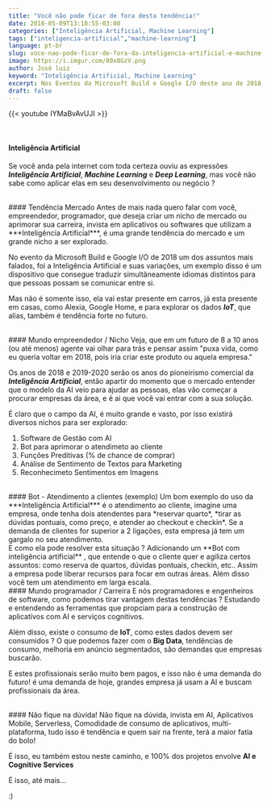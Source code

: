 ```yaml
---
title: "Você não pode ficar de fora desta tendência!"
date: 2018-05-09T13:18:55-03:00
categories: ["Inteligência Artificial, Machine Learning"]
tags: ["inteligencia-artificial","machine-learning"]
language: pt-br
slug: voce-nao-pode-ficar-de-fora-da-inteligencia-artificial-e-machine-learning
image: https://i.imgur.com/80x8GzV.png
author: José luiz
keyword: "Inteligência Artificial, Machine Learning"
excerpt: Nos Eventos da Microsoft Build e Google I/O deste ano de 2018,  um assunto muito abordado e apresentado foi a inteligência artificial, e você vai ficar de fora ?
draft: false
---
```



 {{< youtube IYMaBvAvUJI >}}

<br>

#### Inteligência Artificial
Se você anda pela internet com toda certeza ouviu as expressões ***Inteligência Artificial***, ***Machine Learning*** e ***Deep Learning***, mas você não sabe como aplicar elas em seu desenvolvimento ou negócio ?


<Br>
#### Tendência Mercado
Antes de mais nada quero falar com você, empreendedor, programador, que deseja criar um nicho de mercado ou aprimorar sua carreira, invista em aplicativos ou softwares que utilizam a ***Inteligência Artificial***, é uma 
grande tendência do mercado e um grande nicho a ser explorado.


No evento da Microsoft Build e Google I/O de 2018 um dos assuntos mais falados, foi a Inteligência Artificial e suas variações, um exemplo disso é um dispositivo que consegue traduzir simultâneamente idiomas distintos para que pessoas possam se comunicar entre si.

Mas não é somente isso, ela vai estar presente em carros, já esta presente em casas, como Alexia, Google Home, e para explorar os dados ***IoT***, que alias, também é tendência forte no futuro.



<Br>
#### Mundo empreendedor / Nicho
Veja, que em um futuro de 8 a 10 anos (ou até menos) agente vai olhar para trás e pensar assim "puxa vida, como eu queria voltar em 2018, pois iria criar este produto ou aquela empresa."

Os anos de 2018 e 2019-2020 serão os anos do pioneirismo comercial da ***Inteligência Artificial***, então 
apartir do momento que o mercado entender que o modelo da AI veio para ajudar as pessoas, elas vão começar a procurar empresas da área, e é ai que você vai entrar com a sua solução.

É claro que o campo da AI, é muito grande e vasto, por isso existirá diversos nichos para ser explorado:

1. Software de Gestão com AI
2. Bot para aprimorar o atendimeto ao cliente
3. Funções Preditivas (% de chance de comprar)
4. Análise de Sentimento de Textos para Marketing
5. Reconhecimeto Sentimentos em Imagens


<Br>
#### Bot - Atendimento a clientes (exemplo)
Um bom exemplo do uso da ***Inteligência Artificial*** é o atendimento ao cliente, imagine uma empresa, onde tenha dois atendentes para *reservar quarto*, *tirar as dúvidas pontuais, como preço, e atender ao checkout e checkin*.
Se a demanda de clientes for superior a 2 ligações, esta empresa já tem um gargalo no seu atendimento.

<br>
E como ela pode resolver esta situação ? Adicionando um **Bot com inteligência artificial** , que entende o que o cliente quer e agiliza certos assuntos: como reserva de quartos, dúvidas pontuais, checkin, etc.. Assim a empresa pode liberar recursos para focar em outras áreas. Além disso você tem um atendimento em larga escala.



<Br>
#### Mundo programador / Carreira
E nós programadores e engenheiros de software, como podemos tirar vantagem destas tendências ? Estudando e entendendo as ferramentas que propciam para a construção de aplicativos com AI e serviços cognitivos.

Além disso, existe o consumo de **IoT**, como estes dados devem ser consumidos ? O que podemos fazer com o **Big Data**, tendências de consumo, melhoria em anúncio segmentados, são demandas que empresas buscarão.

E estes profissionais serão muito bem pagos, e isso não é uma demanda do futuro! é uma demanda de hoje, grandes empresa já usam a AI e buscam profissionais da área.


<Br>
#### Não fique na dúvida!
Não fique na dúvida, invista em AI, Aplicativos Mobile, Serverless, Comodidade de consumo de aplicativos, multi-plataforma, tudo isso é tendência e quem sair na frente, terá a maior fatia do bolo!

É isso, eu também estou neste caminho, e 100% dos projetos envolve **AI e Cognitive Services**

É isso, até mais...

 :) 

